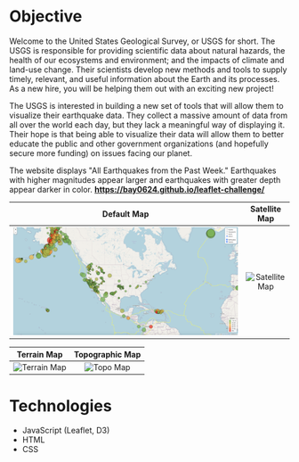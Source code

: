 # Objective
Welcome to the United States Geological Survey, or USGS for short. The USGS is responsible for providing scientific data about natural hazards, the health of our ecosystems and environment; and the impacts of climate and land-use change. Their scientists develop new methods and tools to supply timely, relevant, and useful information about the Earth and its processes. As a new hire, you will be helping them out with an exciting new project!

The USGS is interested in building a new set of tools that will allow them to visualize their earthquake data. They collect a massive amount of data from all over the world each day, but they lack a meaningful way of displaying it. Their hope is that being able to visualize their data will allow them to better educate the public and other government organizations (and hopefully secure more funding) on issues facing our planet.

The website displays "All Earthquakes from the Past Week." Earthquakes with higher magnitudes appear larger and earthquakes with greater depth appear darker in color. <b>https://bay0624.github.io/leaflet-challenge/</b>

Default Map             |  Satellite Map
:-------------------------:|:-------------------------:
![Default Map](https://github.com/bay0624/leaflet-challenge/blob/main/images/DefaultMap.png?raw=true) |  ![Satellite Map](https://github.com/bay0624/leaflet-challenge/blob/main/images/SatelliteMap.png?raw=true)

Terrain Map             |  Topographic Map
:-------------------------:|:-------------------------:
![Terrain Map](https://github.com/bay0624/leaflet-challenge/blob/main/images/TopographicMap.png?raw=true) |  ![Topo Map](https://github.com/bay0624/leaflet-challenge/blob/main/images/TerrainMap.png?raw=true)


# Technologies
- JavaScript (Leaflet, D3)
- HTML
- CSS
